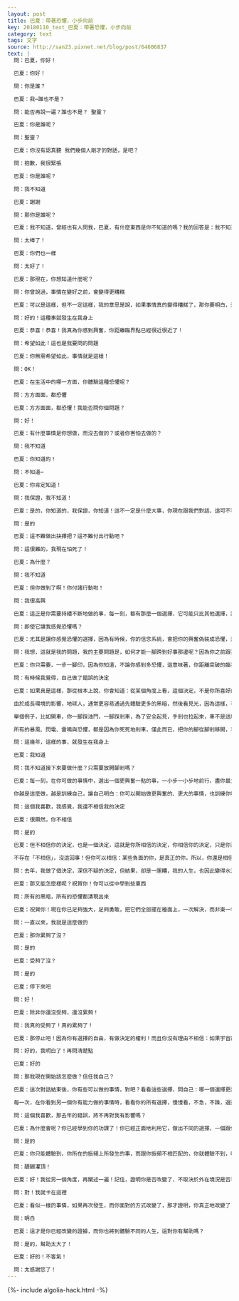 ```yaml
---
layout: post
title: 巴夏：帶著恐懼，小步向前
key: 20180110_text_巴夏：帶著恐懼，小步向前
category: text
tags: 文字
source: http://san23.pixnet.net/blog/post/64606837
text: |
  問：巴夏，你好！

  巴夏：你好！

  問：你是誰？

  巴夏：我⋯誰也不是？

  問：能否再說一遍？誰也不是？ 聖靈？

  巴夏：你是誰呢？

  問：聖靈？

  巴夏：你沒有認真聽 我們幾個人剛才的對話，是吧？

  問：抱歉，我很緊張

  巴夏：你是誰呢？

  問：我不知道

  巴夏：謝謝

  問：那你是誰呢？

  巴夏：我不知道，曾經也有人問我，巴夏，有什麼東西是你不知道的嗎？我的回答是：我不知道，你們也不知道，但我知道：我需要知道的時候，我就會知道

  問：太棒了！

  巴夏：你們也一樣

  問：太好了！

  巴夏：那現在，你想知道什麼呢？

  問：你曾說過，事情在變好之前，會變得更糟糕

  巴夏：可以是這樣，但不一定這樣，我的意思是說，如果事情真的變得糟糕了，那你要明白，這其實是個好兆頭！

  問：好的！這種事就發生在我身上

  巴夏：恭喜！恭喜！我真為你感到興奮，你距離臨界點已經很近很近了！

  問：希望如此！這也是我要問的問題

  巴夏：你無需希望如此，事情就是這樣！

  問：OK！

  巴夏：在生活中的哪一方面，你體驗這種恐懼呢？

  問：方方面面，都恐懼

  巴夏：方方面面，都恐懼！我能否問你個問題？

  問：好！

  巴夏：有什麼事情是你想做，而沒去做的？或者你害怕去做的？

  問：我不知道

  巴夏：你知道的！

  問：不知道⋯

  巴夏：你肯定知道！

  問：我保證，我不知道！

  巴夏：是的，你知道的，我保證，你知道！這不一定是什麼大事，你現在跟我們對話，這可不可以認為，來參與這次對話，讓你感到興奮

  問：是的

  巴夏：這不難做出抉擇把？這不難付出行動吧？

  問：這很難的，我現在怕死了！

  巴夏：為什麼？

  問：我不知道

  巴夏：但你做到了啊！你付諸行動啦！

  問：我很高興

  巴夏：這正是你需要持續不斷地做的事，每一刻，都有那麼一個選擇，它可能只比其他選擇，讓你感覺多一點點興奮，這個選擇，就是你要去行動的

  問：即使它讓我感覺恐懼嗎？

  巴夏：尤其是讓你感覺恐懼的選擇，因為有時候，你的信念系統，會把你的興奮偽裝成恐懼，這樣你就不敢前進，但這正是信念系統的詭計，負面信念系統會盡其所能，讓你看不見「興奮」，因為它知道，如果你在「興奮」上行動了，那你就不再聽負面信念系統的話了，它設計出來，就是為了千方百計，不讓你明白這點，但你若是明白，知道這只是它的詭計，無論如何，你都將付諸行動，並且知道你將會突破，就像你突破恐懼，來參與這次對話一樣

  問：我想，這就是我的問題，我的主要問題是，如何才能一腳跨到好事那邊呢？因為你之前跟某人說，他們離好事很近了

  巴夏：你只需要，一步一腳印，因為你知道，不論你感到多恐懼，這意味著，你距離突破的臨界點，越來越近了，只需要，一步一腳印地繼續前行

  問：有時候我覺得，自己做了錯誤的決定

  巴夏：如果真是這樣，那從根本上說，你會知道：從某個角度上看，這個決定，不是你所喜好的，而你也將做出你所喜歡的決定，並且付諸行動，所以，即使壞事，也是一個對比，向你展示你所不喜好的，這樣你就可以更清楚地知道，你真正喜好的，所以，一切皆可為你帶來益處，這就是我們之前說的，只要你不把錯誤當錯誤，錯誤就不是錯誤，如果你能從自己不喜歡的選擇中，學習到一些什麼，那你就沒犯錯

  由於成長環境的影響，地球人，通常更容易通過先體驗更多的黑暗，然後看見光，因為這樣，可以幫助他們看出二者的不同，於是你們利用黑暗的積極一面，來幫助你們看見光，所以，你越是體驗到恐懼，越是讓你明白，你緊抓不放的，是與你的真我不協調的信念系統，正是這些信念系統，讓你人生一團糟，僅此而已，這是宇宙的運行機制，就是這麼簡單

  舉個例子，比如開車，你一腳踩油門，一腳踩剎車，為了安全起見，手剎也拉起來，車不是這麼開的，是吧？於是引擎尖叫不停，整個車子白煙滾滾，而你還在奇怪，車子怎麼不動了？車子又吵又鬧又怪，還讓人怕怕的，是吧？而你只需鬆開手剎與腳剎，你就開動了，僅此而已

  所有的暴風、閃電、雷鳴與恐懼，都是因為你死死地剎車，僅此而已，把你的腳從腳剎移開，車子就往前開動了，同時你也會發現，真沒什麼好怕的

  問：這幾年，這樣的事，就發生在我身上

  巴夏：我知道

  問：我不知道接下來要做什麼？只需要放開腳剎嗎？

  巴夏：每一刻，在你可做的事情中，選出一個更興奮一點的事，一小步一小步地前行，盡你最大可能力，持續不斷地做，不執著於事情該朝哪個方向發展，或該怎麼怎麼發展，以及結果如何

  你越是這麼做，越是訓練自己，讓自己明白：你可以開始做更興奮的、更大的事情，也訓練你明白：這樣的生活方式，才是你所喜好的！於是你的恐懼，也漸漸消融，因為你是如此的喜悅，根本不想再關注負面信念系統朝你大喊大叫，要你停下了的聲音，你也會知道，如何順暢地開車，何時減速，何時加速，都取決於你的喜好，而不是聽信負面信念系統 在你耳邊說些胡說八道的話語，你會知道，你自己的真相，知道自己不需要像過去一樣，聽信負面信念的「騙人的童話」

  問：這個我喜歡，我感覺，我還不相信我的決定

  巴夏：很顯然，你不相信

  問：是的

  巴夏：但不相信你的決定，也是一個決定，這就是你所相信的決定，你相信你的決定，只是你選擇相信負面的決定，你看出其中的差別了沒？（你選擇相信「不要相信自己的決定」）

  不存在「不相信」，沒這回事！但你可以相信：某些負面的你，是真正的你，所以，你還是相信，所以，為什麼不選擇相信你所喜好的？而非你不喜好的呢？

  問：去年，我做了個決定，深信不疑的決定，但結果，卻是一團糟，我的人生，也因此變得水深火熱

  巴夏：那又能怎麼樣呢？祝賀你！你可以從中學到些東西

  問：所有的黑暗，所有的恐懼都湧現出來

  巴夏：祝賀你！現在你已足夠強大，足夠勇敢，把它們全部擺在檯面上，一次解決，而非東一塊，西一塊，花一輩子去處理，這說明你是一個強大的人，可以把它們全都解決，可以迅速轉化它們，你如果願意這麼看待的話，你也將如此體驗到！但如果你還想陷在自己做了錯誤決定的黑暗和恐懼裡，那你要花更多的時間，才能轉變你的人生

  問：一直以來，我就是這麼做的

  巴夏：那你累夠了沒？

  問：是的

  巴夏：受夠了沒？

  問：是的

  巴夏：停下來吧

  問：好！

  巴夏：除非你還沒受夠，還沒累夠！

  問：我真的受夠了！真的累夠了！

  巴夏：那停止吧！因為你有選擇的自由，有做決定的權利！而且你沒有理由不相信：如果宇宙能夠支持你「相信負面信念」，那祂也能夠輕而易舉地支持你「相信正面信念」，因為宇宙沒有祂自己的意識，祂只是台機器，不會與你對著幹！

  問：好的，我明白了！再問清楚點

  巴夏：好的

  問：那我現在開始該怎麼做？信任我自己？

  巴夏：這次對話結束後，你有些可以做的事情，對吧？看看這些選擇，問自己：哪一個選擇更讓你興奮一點點？可以看書，可以給朋友打電話，可以吃頓好吃的，可以看場電影⋯不論什麼，盡可能簡單，只需要不斷地選擇那個你最有能力做的，更興奮一點點的事，付諸行動，並且對於某個特定的結果沒有絲毫執著，然後看看會發生什麼事

  每一次，在你看到另一個你有能力做的事情時，看看你的所有選擇，慢慢看，不急，不躁，選擇最讓你興奮的那個，並且盡你所能、做你能做的，不執著於事情的發展與結果，你只需要 每時每刻都這麼做，每時每刻都這麼做，每時每刻都這麼做，很快，你就會發現，你的人生是一個個激動人心選擇和璀璨奪目的體驗

  問：這個我喜歡，那去年的錯誤，將不再對我有影響嗎？

  巴夏：為什麼會呢？你已經學到你的功課了！你已經正面地利用它，做出不同的選擇，一個跟你現在振頻不相關的事情，怎麼可能影響到你呢？明白嗎？

  問：是的

  巴夏：你只能體驗到，你所在的振頻上所發生的事，而跟你振頻不相匹配的，你就體驗不到，明白嗎？

  問：醍醐灌頂！

  巴夏：好！我從另一個角度，再闡述一遍！記住，證明你是否改變了，不取決於外在境況是否看起來不同了，因為同樣的事情，可能再次發生

  問：對！我就卡在這裡

  巴夏：看似一樣的事情，如果再次發生，而你面對的方式改變了，那才證明，你真正地改變了！因為，如果你的應對方式不同，那事情必將不同，你也將從中獲得不同的「果」，明白嗎？

  問：明白

  巴夏：這才是你已經改變的證據，而你也將到體驗不同的人生，這對你有幫助嗎？

  問：是的，幫助太大了！

  巴夏：好的！不客氣！

  問：太感謝您了！
---
```


{%- include algolia-hack.html -%}
